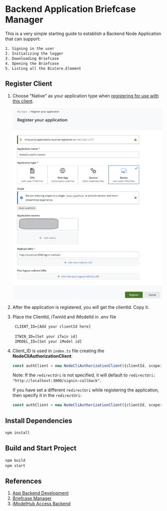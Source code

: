 # Backend Application Briefcase Manager

This is a very simple starting guide to establish a Backend Node Application that can support:

    1. Signing in the user
    2. Initializing the logger
    3. Downloading Briefcase
    4. Opening the Briefcase
    5. Listing all the BisCore.Element

## Register Client

1. Choose "Native" as your application type when [registering for use with this client](https://developer.bentley.com/register/).

    ![alt text](RegisterApplication.png)

2. After the application is registered, you will get the clientId. Copy it.

3. Place the ClientId, iTwinId and iModelId in .env file

        CLIENT_ID=[Add your clientId here]

        ITWIN_ID=[Set your iTwin id]
        IMODEL_ID=[Set your iModel id]

4. Client_ID is used in `index.ts` file creating the **NodeCliAuthorizationClient**:

    ```typescript
    const authClient = new NodeCliAuthorizationClient({clientId, scope: "itwin-platform"});
    ```

    Note: If the `redirectUri` is not specified, it will default to `redirectUri: "http://localhost:3000/signin-callback"`.

    If you have set a different `redirectUri` while registering the application, then specify it in the `redirectUri`:

    ```typescript
    const authClient = new NodeCliAuthorizationClient({clientId, scope: "itwin-platform", redirectUri: "http://localhost:5000/signin-callback"});
    ```

## Install Dependencies

   ```sh
   npm install
   ```

## Build and Start Project

   ```sh  
   npm build
   npm start
   ```

## References

1. [App Backend Development](https://www.itwinjs.org/learning/backend/)
2. [Briefcase Manager](https://www.itwinjs.org/reference/core-backend/imodels/briefcasemanager/)
3. [iModelHub Access Backend](https://github.com/iTwin/imodels-clients/tree/main/itwin-platform-access/imodels-access-backend)
